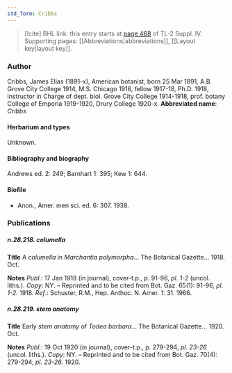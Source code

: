```yaml
---
std_form: Cribbs
---
```


> [!cite] BHL link: this entry starts at [page 468](https://www.biodiversitylibrary.org/page/33266145) of TL-2 Suppl. IV.
> Supporting pages: [[Abbreviations|abbreviations]], [[Layout key|layout key]].

### Author

Cribbs, James Elias (1891-x), American botanist, born 25 Mar 1891, A.B. Grove City College 1914, M.S. Chicago 1916, fellow 1917-18, Ph.D. 1918, instructor in Charge of dept. biol. Grove City College 1914-1918, prof. botany College of Emporia 1919-1920, Drury College 1920-x. 
**Abbreviated name**: *Cribbs*

#### Herbarium and types

Unknown.

#### Bibliography and biography

Andrews ed. 2: 249; Barnhart 1: 395; Kew 1: 644.

#### Biofile

- Anon., Amer. men sci. ed. 6: 307. 1938.

### Publications

##### n.28.218. columella

**Title**
A *columella* in *Marchantia polymorpha*... The Botanical Gazette... 1918. Oct.

**Notes**
*Publ*.: 17 Jan 1918 (in journal), cover-t.p., p. 91-96, *pl. 1-2* (uncol. liths.). *Copy*: NY. – Reprinted and to be cited from Bot. Gaz. 65(1): 91-96, *pl. 1-2.* 1918.
*Ref*.: Schuster, R.M., Hep. Anthoc. N. Amer. 1: 31. 1966.

##### n.28.219. stem anatomy

**Title**
Early *stem anatomy* of *Todea barbara*... The Botanical Gazette... 1920. Oct.

**Notes**
*Publ*.: 19 Oct 1920 (in journal), cover-t.p., p. 279-294, *pl. 23-26* (uncol. liths.). *Copy*: NY. – Reprinted and to be cited from Bot. Gaz. 70(4): 279-294, *pl. 23-26.* 1920.

